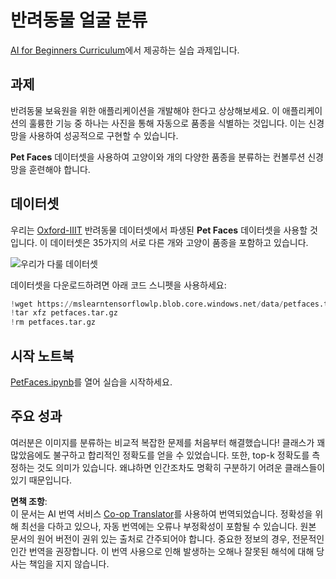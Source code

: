 <!--
CO_OP_TRANSLATOR_METADATA:
{
  "original_hash": "f3d2cee9cb3c52160419e560c57a690e",
  "translation_date": "2025-08-24T21:30:23+00:00",
  "source_file": "lessons/4-ComputerVision/07-ConvNets/lab/README.md",
  "language_code": "ko"
}
-->
# 반려동물 얼굴 분류

[AI for Beginners Curriculum](https://github.com/microsoft/ai-for-beginners)에서 제공하는 실습 과제입니다.

## 과제

반려동물 보육원을 위한 애플리케이션을 개발해야 한다고 상상해보세요. 이 애플리케이션의 훌륭한 기능 중 하나는 사진을 통해 자동으로 품종을 식별하는 것입니다. 이는 신경망을 사용하여 성공적으로 구현할 수 있습니다.

**Pet Faces** 데이터셋을 사용하여 고양이와 개의 다양한 품종을 분류하는 컨볼루션 신경망을 훈련해야 합니다.

## 데이터셋

우리는 [Oxford-IIIT](https://www.robots.ox.ac.uk/~vgg/data/pets/) 반려동물 데이터셋에서 파생된 **Pet Faces** 데이터셋을 사용할 것입니다. 이 데이터셋은 35가지의 서로 다른 개와 고양이 품종을 포함하고 있습니다.

![우리가 다룰 데이터셋](../../../../../../translated_images/data.50b2a9d5484bdbf0f52f5765b381cec9efe2bd296a98f007f90bedb6ac67f2a8.ko.png)

데이터셋을 다운로드하려면 아래 코드 스니펫을 사용하세요:

```python
!wget https://mslearntensorflowlp.blob.core.windows.net/data/petfaces.tar.gz
!tar xfz petfaces.tar.gz
!rm petfaces.tar.gz
```

## 시작 노트북

[PetFaces.ipynb](../../../../../../lessons/4-ComputerVision/07-ConvNets/lab/PetFaces.ipynb)를 열어 실습을 시작하세요.

## 주요 성과

여러분은 이미지를 분류하는 비교적 복잡한 문제를 처음부터 해결했습니다! 클래스가 꽤 많았음에도 불구하고 합리적인 정확도를 얻을 수 있었습니다. 또한, top-k 정확도를 측정하는 것도 의미가 있습니다. 왜냐하면 인간조차도 명확히 구분하기 어려운 클래스들이 있기 때문입니다.

**면책 조항**:  
이 문서는 AI 번역 서비스 [Co-op Translator](https://github.com/Azure/co-op-translator)를 사용하여 번역되었습니다. 정확성을 위해 최선을 다하고 있으나, 자동 번역에는 오류나 부정확성이 포함될 수 있습니다. 원본 문서의 원어 버전이 권위 있는 출처로 간주되어야 합니다. 중요한 정보의 경우, 전문적인 인간 번역을 권장합니다. 이 번역 사용으로 인해 발생하는 오해나 잘못된 해석에 대해 당사는 책임을 지지 않습니다.